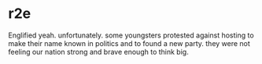 # r2e

Englified
yeah. 
unfortunately. 
some youngsters protested against hosting to make their name known in politics and to found a new party. 
they were not feeling our nation strong and brave enough to think big.
